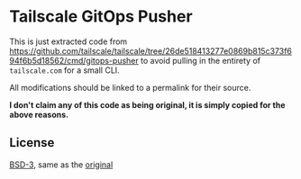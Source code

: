 # Tailscale GitOps Pusher

This is just extracted code from https://github.com/tailscale/tailscale/tree/26de518413277e0869b815c373f694f6b5d18562/cmd/gitops-pusher to avoid pulling in the entirety of `tailscale.com` for a small CLI.

All modifications should be linked to a permalink for their source.

**I don't claim any of this code as being original, it is simply copied for the above reasons.**

## License

[BSD-3](LICENSE), same as the [original](https://github.com/tailscale/tailscale/blob/26de518413277e0869b815c373f694f6b5d18562/LICENSE)
